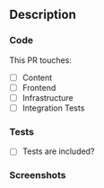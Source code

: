 ## Description

<!-- Describe at a high level what the PR achieves -->

### Code

This PR touches:

- [ ] Content
- [ ] Frontend
- [ ] Infrastructure
- [ ] Integration Tests

### Tests

- [ ] Tests are included?

### Screenshots

<!--Screenshots of the frontend changes -->
